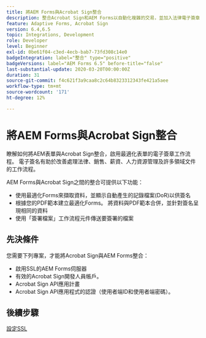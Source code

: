 ```yaml
---
title: 將AEM Forms與Acrobat Sign整合
description: 整合Acrobat Sign和AEM Forms以自動化複雜的交易，並加入法律電子簽章，作為順暢數位體驗的一部分。
feature: Adaptive Forms, Acrobat Sign
version: 6.4,6.5
topic: Integrations, Development
role: Developer
level: Beginner
exl-id: 0be61f04-c3ed-4ecb-bab7-73fd308c14e0
badgeIntegration: label="整合" type="positive"
badgeVersions: label="AEM Forms 6.5" before-title="false"
last-substantial-update: 2020-03-20T00:00:00Z
duration: 31
source-git-commit: f4c621f3a9caa8c2c64b8323312343fe421a5aee
workflow-type: tm+mt
source-wordcount: '171'
ht-degree: 12%

---
```


# 將AEM Forms與Acrobat Sign整合

瞭解如何將AEM表單與Acrobat Sign整合，啟用最適化表單的電子簽章工作流程。 電子簽名有助於改善處理法律、銷售、薪資、人力資源管理及許多領域文件的工作流程。

AEM Forms與Acrobat Sign之間的整合可提供以下功能：

* 使用最適化Forms來擷取資料，並顯示自動產生的記錄檔案(DoR)以供簽名
* 根據您的PDF範本建立最適化Forms。 將資料與PDF範本合併，並針對簽名呈現相同的資料
* 使用「簽署檔案」工作流程元件傳送要簽署的檔案

## 先決條件

您需要下列專案，才能將Acrobat Sign與AEM Forms整合：

* 啟用SSL的AEM Forms伺服器
* 有效的Acrobat Sign開發人員帳戶。
* Acrobat Sign API應用計畫
* Acrobat Sign API應用程式的認證（使用者端ID和使用者端密碼）。

## 後續步驟

[設定SSL](./set-up-ssl.md)
